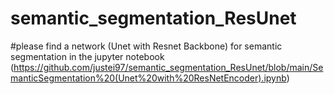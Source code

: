 # semantic_segmentation_ResUnet
#please find a network (Unet with Resnet Backbone) for semantic segmentation in the jupyter notebook (https://github.com/justei97/semantic_segmentation_ResUnet/blob/main/SemanticSegmentation%20(Unet%20with%20ResNetEncoder).ipynb)
